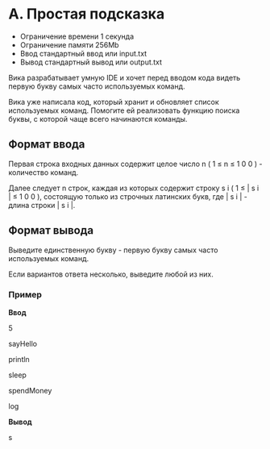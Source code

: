 # A. Простая подсказка

- Ограничение времени	1 секунда
- Ограничение памяти	256Mb
- Ввод	стандартный ввод или input.txt
- Вывод	стандартный вывод или output.txt

Вика разрабатывает умную IDE и хочет перед вводом кода видеть первую букву самых часто используемых команд.

Вика уже написала код, который хранит и обновляет список используемых команд. Помогите ей реализовать функцию поиска буквы, с которой чаще всего начинаются команды.
## Формат ввода

Первая строка входных данных содержит целое число 
n
 (
1
≤
n
≤
1
0
0
) - количество команд. 

Далее следует 
n
 строк, каждая из которых содержит строку 
s
i
(
1
≤
|
s
i
|
≤
1
0
0
), состоящую только из строчных латинских букв, где |
s
i
| - длина строки |
s
i
|.
## Формат вывода

Выведите единственную букву - первую букву самых часто используемых команд.

Если вариантов ответа несколько, выведите любой из них.
### Пример

**Ввод**

5

sayHello

println

sleep

spendMoney

log

**Вывод**

s
